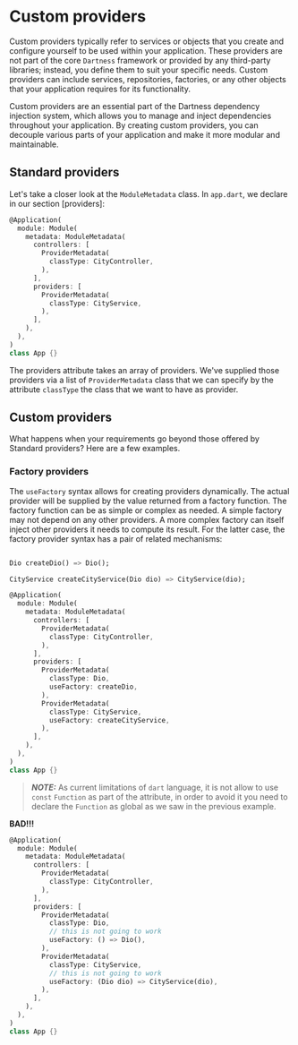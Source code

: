 # Custom providers

Custom providers typically refer to services or objects that you create and configure yourself to be used within your
application. These providers are not part of the core `Dartness` framework or provided by any third-party libraries;
instead, you define them to suit your specific needs. Custom providers can include services, repositories, factories, or
any other objects that your application requires for its functionality.

Custom providers are an essential part of the Dartness dependency injection system, which allows you to manage and
inject dependencies throughout your application. By creating custom providers, you can decouple various parts of your
application and make it more modular and maintainable.

## Standard providers

Let's take a closer look at the `ModuleMetadata` class. In `app.dart`, we declare in our section [providers]:

```dart
@Application(
  module: Module(
    metadata: ModuleMetadata(
      controllers: [
        ProviderMetadata(
          classType: CityController,
        ),
      ],
      providers: [
        ProviderMetadata(
          classType: CityService,
        ),
      ],
    ),
  ),
)
class App {}
```

The providers attribute takes an array of providers. We've supplied those providers via a list of `ProviderMetadata`
class that we can specify by the attribute `classType` the class that we want to have as provider.

## Custom providers

What happens when your requirements go beyond those offered by Standard providers? Here are a few examples.

### Factory providers

The `useFactory` syntax allows for creating providers dynamically. The actual provider will be supplied by the value
returned from a factory function. The factory function can be as simple or complex as needed. A simple factory may not
depend on any other providers. A more complex factory can itself inject other providers it needs to compute its result.
For the latter case, the factory provider syntax has a pair of related mechanisms:

```dart

Dio createDio() => Dio();

CityService createCityService(Dio dio) => CityService(dio);

@Application(
  module: Module(
    metadata: ModuleMetadata(
      controllers: [
        ProviderMetadata(
          classType: CityController,
        ),
      ],
      providers: [
        ProviderMetadata(
          classType: Dio,
          useFactory: createDio,
        ),
        ProviderMetadata(
          classType: CityService,
          useFactory: createCityService,
        ),
      ],
    ),
  ),
)
class App {}
```

> **_NOTE:_**  As current limitations of `dart` language, it is not allow to use `const` `Function` as part of the
> attribute, in order to avoid it you need to declare the `Function` as global as we saw in the previous example.

**BAD!!!**

```dart
@Application(
  module: Module(
    metadata: ModuleMetadata(
      controllers: [
        ProviderMetadata(
          classType: CityController,
        ),
      ],
      providers: [
        ProviderMetadata(
          classType: Dio,
          // this is not going to work
          useFactory: () => Dio(),
        ),
        ProviderMetadata(
          classType: CityService,
          // this is not going to work
          useFactory: (Dio dio) => CityService(dio),
        ),
      ],
    ),
  ),
)
class App {}
```